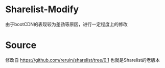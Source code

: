 # Sharelist-Modify
由于bootCDN的表现较为差劲等原因，进行一定程度上的修改
# Source
修改自 https://github.com/reruin/sharelist/tree/0.1 也就是Sharelist的老版本

